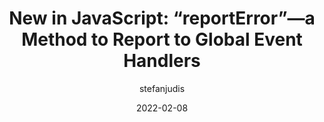 ---
author: stefanjudis
date: 2022-02-08
tags:
  - javascript
target_url: https://www.stefanjudis.com/blog/reporterror-a-method-to-report-to-global-event-handlers/
title: "New in JavaScript: “reportError”—a Method to Report to Global Event Handlers"
---